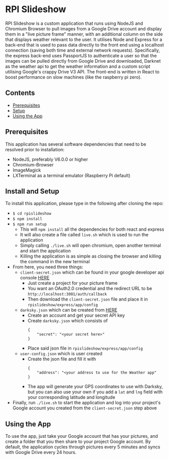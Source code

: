# RPI Slideshow

RPI Slideshow is a custom application that runs using NodeJS and Chromium Browser to pull images from a Google Drive account and display them in a "live picture frame" manner, with an additional column on the side that displays weather relevant to the user. It utilises Node and Express for a back-end that is used to pass data directly to the front end using a localhost connection (saving both time and external network requests). Specifically, the express back-end uses PassportJS to authenticate a user so that the images can be pulled directly from Google Drive and downloaded, Darknet as the weather api to get the weather information and a custom script utilising Google's crappy Drive V3 API. The front-end is written in React to boost performance on slow machines (like the raspberry pi zero).

## Contents
+ [Prerequisites](#prerequisites)
+ [Setup](#install-and-setup)
+ [Using the App](#using-the-app)

## Prerequisites
This application has several software dependencies that need to be resolved prior to installation:
+ NodeJS, preferably V6.0.0 or higher
+ Chromium-Browser
+ ImageMagick
+ LXTerminal as a terminal emulator (Raspberry Pi default)

## Install and Setup
To install this application, please type in the following after cloning the repo:
+ `$ cd rpislideshow`
+ `$ npm install`
+ `$ npm run setup`
  + This will `npm install` all the dependencies for both react and express
  + It will also create a file called `live.sh` which is used to run the application
  + Simply calling `./live.sh` will open chromium, open another terminal and start the application
  + Killing the application is as simple as closing the browser and killing the command in the new terminal
+ From here, you need three things:
  + `client-secret.json` which can be found in your google developer api console
  [HERE](https://console.developers.google.com/apis/dashboard)
    + Just create a project for your picture frame
    + You want an OAuth2.0 credential and the redirect URL to be `http://localhost:3001/auth/callback`
    + Then download the `client-secret.json` file and place it in `rpislideshow/express/app/config`
  + `darksky.json` which can be created from [HERE](https://darksky.net/dev/)
    + Create an account and get your secret API key
    + Create `darksky.json` which consists of
        ```
        {
            "secret": "<your secret here>"
        }
        ```
    + Place said json file in `rpislideshow/express/app/config`
  + `user-config.json` which is user created
    + Create the json file and fill it with
        ```
        {
            "address": "<your address to use for the Weather app"
        }
        ```
    + The app will generate your GPS coordinates to use with Darksky, but you can also use your own if you add a `lat` and `lng` field with your corresponding latitude and longitude
+ Finally, run `./live.sh` to start the application and log into your project's Google account you created from the `client-secret.json` step above

## Using the App
To use the app, just take your Google account that has your pictures, and create a folder that you then share to your project Google account. By default, the application cycles through pictures every 5 minutes and syncs with Google Drive every 24 hours.
